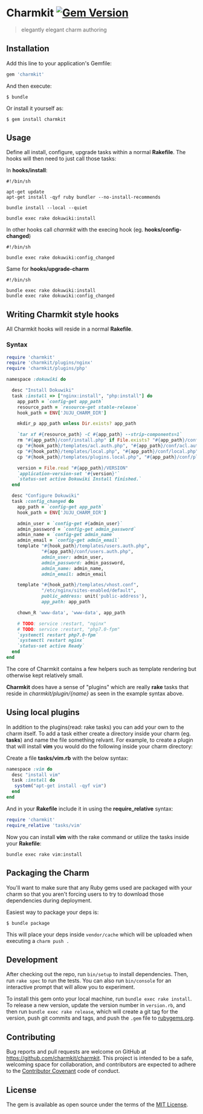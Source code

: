 # Charmkit [![Gem Version](https://badge.fury.io/rb/charmkit.svg)](https://badge.fury.io/rb/charmkit)
> elegantly elegant charm authoring

## Installation

Add this line to your application's Gemfile:

```ruby
gem 'charmkit'
```

And then execute:

    $ bundle

Or install it yourself as:

    $ gem install charmkit

## Usage

Define all install, configure, upgrade tasks within a normal **Rakefile**. The
hooks will then need to just call those tasks:

In **hooks/install**:

```
#!/bin/sh

apt-get update
apt-get install -qyf ruby bundler --no-install-recommends

bundle install --local --quiet

bundle exec rake dokuwiki:install
```

In other hooks call *charmkit* with the execing hook (eg. **hooks/config-changed**)

```
#!/bin/sh

bundle exec rake dokuwiki:config_changed
```

Same for **hooks/upgrade-charm**

```
#!/bin/sh

bundle exec rake dokuwiki:install
bundle exec rake dokuwiki:config_changed

```

## Writing Charmkit style hooks

All Charmkit hooks will reside in a normal **Rakefile**.

### Syntax

```ruby
require 'charmkit'
require 'charmkit/plugins/nginx'
require 'charmkit/plugins/php'

namespace :dokuwiki do

  desc "Install Dokuwiki"
  task :install => ["nginx:install", "php:install"] do
    app_path = `config-get app_path`
    resource_path = `resource-get stable-release`
    hook_path = ENV['JUJU_CHARM_DIR']

    mkdir_p app_path unless Dir.exists? app_path

    `tar xf #{resource_path} -C #{app_path} --strip-components=1`
    rm "#{app_path}/conf/install.php" if File.exists? "#{app_path}/conf/install.php"
    cp "#{hook_path}/templates/acl.auth.php", "#{app_path}/conf/acl.auth.php"
    cp "#{hook_path}/templates/local.php", "#{app_path}/conf/local.php"
    cp "#{hook_path}/templates/plugins.local.php", "#{app_path}/conf/plugin.local.php"

    version = File.read "#{app_path}/VERSION"
    `application-version-set '#{version}'`
    `status-set active Dokuwiki Install finished.`
  end

  desc "Configure Dokuwiki"
  task :config_changed do
    app_path = `config-get app_path`
    hook_path = ENV['JUJU_CHARM_DIR']

    admin_user = `config-get #{admin_user}`
    admin_password = `config-get admin_password`
    admin_name = `config-get admin_name`
    admin_email = `config-get admin_email`
    template "#{hook_path}/templates/users.auth.php",
             "#{app_path}/conf/users.auth.php",
             admin_user: admin_user,
             admin_password: admin_password,
             admin_name: admin_name,
             admin_email: admin_email

    template "#{hook_path}/templates/vhost.conf",
             "/etc/nginx/sites-enabled/default",
             public_address: unit('public-address'),
             app_path: app_path

    chown_R 'www-data', 'www-data', app_path

    # TODO: service :restart, "nginx"
    # TODO: service :restart, "php7.0-fpm"
    `systemctl restart php7.0-fpm`
    `systemctl restart nginx`
    `status-set active Ready`
  end
end
```

The core of Charmkit contains a few helpers such as template rendering but
otherwise kept relatively small.

**Charmkit** does have a sense of "plugins" which are really **rake** tasks that
reside in *charmkit/plugin/{name}* as seen in the example syntax above.

## Using local plugins

In addition to the plugins(read: rake tasks) you can add your own to the charm
itself. To add a task either create a directory inside your charm (eg.
**tasks**) and name the file something relvant. For example, to create a plugin
that will install **vim** you would do the following inside your charm directory:

Create a file **tasks/vim.rb** with the below syntax:

```ruby
namespace :vim do
  desc "install vim"
  task :install do
   system("apt-get install -qyf vim")
  end
end
```

And in your **Rakefile** include it in using the **require_relative** syntax:

```ruby
require 'charmkit'
require_relative 'tasks/vim'
```

Now you can install **vim** with the rake command or utilize the tasks inside
your **Rakefile**:

```
bundle exec rake vim:install
```

## Packaging the Charm

You'll want to make sure that any Ruby gems used are packaged with your charm so
that you aren't forcing users to try to download those dependencies during
deployment.

Easiest way to package your deps is:

```
$ bundle package
```

This will place your deps inside `vendor/cache` which will be uploaded when
executing a `charm push .`

## Development

After checking out the repo, run `bin/setup` to install dependencies. Then, run
`rake spec` to run the tests. You can also run `bin/console` for an interactive
prompt that will allow you to experiment.

To install this gem onto your local machine, run `bundle exec rake install`. To
release a new version, update the version number in `version.rb`, and then run
`bundle exec rake release`, which will create a git tag for the version, push
git commits and tags, and push the `.gem` file
to [rubygems.org](https://rubygems.org).

## Contributing

Bug reports and pull requests are welcome on GitHub at
https://github.com/charmkit/charmkit. This project is intended to be a safe,
welcoming space for collaboration, and contributors are expected to adhere to
the [Contributor Covenant](http://contributor-covenant.org) code of conduct.

## License

The gem is available as open source under the terms of
the [MIT License](http://opensource.org/licenses/MIT).
